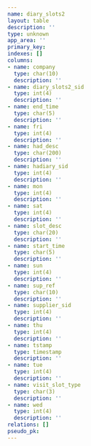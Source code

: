 ```yaml
---
name: diary_slots2
layout: table
description: ''
type: unknown
app_area: ''
primary_key: 
indexes: []
columns:
- name: company
  type: char(10)
  description: ''
- name: diary_slots2_sid
  type: int(4)
  description: ''
- name: end_time
  type: char(5)
  description: ''
- name: fri
  type: int(4)
  description: ''
- name: had_desc
  type: char(200)
  description: ''
- name: hadiary_sid
  type: int(4)
  description: ''
- name: mon
  type: int(4)
  description: ''
- name: sat
  type: int(4)
  description: ''
- name: slot_desc
  type: char(20)
  description: ''
- name: start_time
  type: char(5)
  description: ''
- name: sun
  type: int(4)
  description: ''
- name: sup_ref
  type: char(10)
  description: ''
- name: supplier_sid
  type: int(4)
  description: ''
- name: thu
  type: int(4)
  description: ''
- name: tstamp
  type: timestamp
  description: ''
- name: tue
  type: int(4)
  description: ''
- name: visit_slot_type
  type: char(3)
  description: ''
- name: wed
  type: int(4)
  description: ''
relations: []
pseudo_pk: 
---
```


